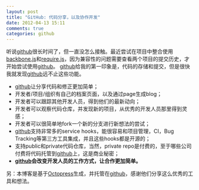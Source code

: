 ```yaml
---
layout: post
title: "GitHub: 代码分享，以及协作开发"
date: 2012-04-13 15:11
comments: true
categories: github
---
```


听说[github][]很长时间了，但一直没怎么接触。最近尝试在项目中整合使用[backbone.js][backbone]和[require.js][requirejs]，因为兼容性的问题需要查看两个项目的提交历史，才开始尝试使用[github][]。
[github][]给我的第一印象是，代码的存储和提交，但是很快我就发现[github][]远不止这些功能。

- [github][]让分享代码和修正更加简单；
- 开发者/项目/组织有自己的档案页面，以及通过page生成blog；
- 开发者可以跟踪其他开发人员，得到他们的最新动向；
- 开发者可以观察代码仓库，并发现新的项目，从优秀的开发人员那里得到灵感；
- 开发者可以很简单地fork一个新的分支进行新想法的尝试；
- [github][]支持非常多的service hooks，能很容易和项目管理，CI，Bug Tracking等第三方工具集成，并且这些hooks都是开源的；
- 支持public和private代码仓库，当然，private repo是付费的，至于哪些公司付费将代码托管到[github][]上，这是商业秘密；
- **[github][]会改变开发人员的工作方式，让合作更加简单。**

另：本博客是基于[Octopress][]生成，并托管在[github][]，感谢他们分享这么优秀的工具和想法。

[github]:		http://github.com		"GitHub"
[backbone]:		http://backbonejs.com/	"Backbone.js"
[requirejs]:	http://requirejs.org/	"Require.js"
[octopress]:	http://octopress.org/	"Octopress"
